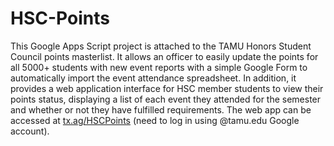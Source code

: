 # HSC-Points
This Google Apps Script project is attached to the TAMU Honors Student Council points masterlist. It allows an officer to easily update the points for all 5000+ students with new event reports with a simple Google Form to automatically import the event attendance spreadsheet. In addition, it provides a web application interface for HSC member students to view their points status, displaying a list of each event they attended for the semester and whether or not they have fulfilled requirements. The web app can be accessed at [tx.ag/HSCPoints](https://tx.ax/HSCPoints) (need to log in using @tamu.edu Google account).
